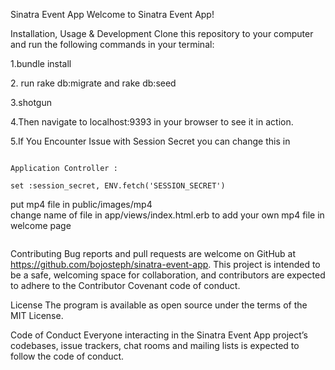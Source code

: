 Sinatra Event App
Welcome to Sinatra Event App! 



Installation, Usage & Development
Clone this repository to your computer and run the following commands in your terminal:

<p>1.bundle install</p>
<p>2. run rake db:migrate and rake db:seed</p>
<p>3.shotgun</p>
<p>4.Then navigate to localhost:9393 in your browser to see it in action.</p>
<p>5.If You Encounter Issue with Session Secret you can change this in <p>
<code>
Application Controller :<br>
set :session_secret, ENV.fetch('SESSION_SECRET')
</code>

put mp4 file in public/images/mp4 <br>
change name of file in app/views/index.html.erb to add your own mp4 file in welcome page <br>
<code>
<source src="/images/mp4/Mt_Baker.mp4" type="video/mp4">
    </video>
</code>



Contributing
Bug reports and pull requests are welcome on GitHub at https://github.com/bojosteph/sinatra-event-app. This project is intended to be a safe, welcoming space for collaboration, and contributors are expected to adhere to the Contributor Covenant code of conduct.

License
The program is available as open source under the terms of the MIT License.

Code of Conduct
Everyone interacting in the Sinatra Event App project’s codebases, issue trackers, chat rooms and mailing lists is expected to follow the code of conduct.